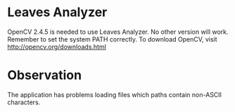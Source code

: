 Leaves Analyzer
==============

OpenCV 2.4.5 is needed to use Leaves Analyzer. No other version will work.
Remember to set the system PATH correctly.
To download OpenCV, visit http://opencv.org/downloads.html


Observation
==============

The application has problems loading files which paths contain non-ASCII characters.
